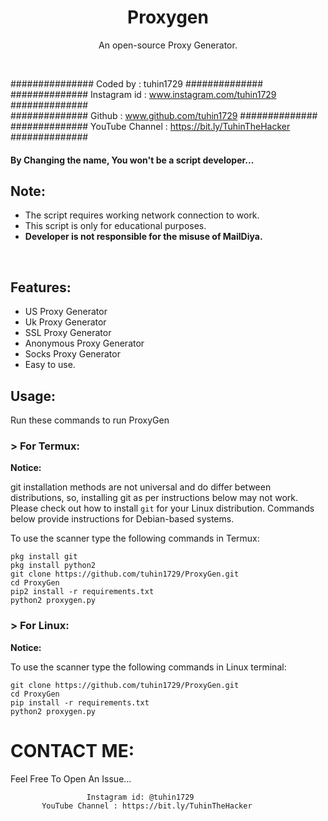 <h1 align="center">Proxygen

</h1>
<p align="center">An open-source Proxy Generator.</p><br>


###############  Coded by      : tuhin1729 ##############<br>
##############  Instagram id   : www.instagram.com/tuhin1729 ##############<br>
##############  Github         : www.github.com/tuhin1729 ##############<br>
############## YouTube Channel : https://bit.ly/TuhinTheHacker ##############<br>



#### By Changing the name, You won't be a script developer...

## Note:

- The script requires working network connection to work.
- This script is only for educational purposes.
- **Developer is not responsible for the misuse of MailDiya.**
<br>

## Features:

- US Proxy Generator
- Uk Proxy Generator
- SSL Proxy Generator
- Anonymous Proxy Generator
- Socks Proxy Generator
- Easy to use.

## Usage:

Run these commands to run ProxyGen

### > For Termux:

**Notice:** 

git installation methods are not universal and do differ between distributions,
so, installing git as per instructions below may not work.
Please check out how to install `git` for your Linux distribution.
Commands below provide instructions for Debian-based systems.

To use the scanner type the following commands in Termux:
```
pkg install git
pkg install python2
git clone https://github.com/tuhin1729/ProxyGen.git
cd ProxyGen
pip2 install -r requirements.txt
python2 proxygen.py
```

### > For Linux:

**Notice:** 

To use the scanner type the following commands in Linux terminal:
```
git clone https://github.com/tuhin1729/ProxyGen.git
cd ProxyGen
pip install -r requirements.txt
python2 proxygen.py
```



# CONTACT ME:

Feel Free To Open An Issue...

```
                 Instagram id: @tuhin1729
       YouTube Channel : https://bit.ly/TuhinTheHacker
```



